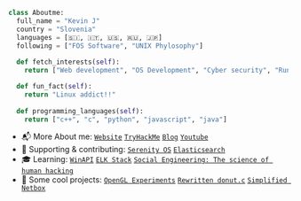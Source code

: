 ```python
class Aboutme: 
  full_name = "Kevin J" 
  country = "Slovenia"
  languages = [🇸🇮, 🇮🇹, 🇺🇸, 🇷🇺, 🇯🇵]
  following = ["FOS Software", "UNIX Phylosophy"]
  
  def fetch_interests(self): 
    return ["Web development", "OS Development", "Cyber security", "Running", "Japan", "Unix"]

  def fun_fact(self): 
    return "Linux addict!!"
    
  def programming_languages(self): 
    return ["c++", "c", "python", "javascript", "java"]

```

 - 📬 More About me: <a href="https://osamu-kj.github.io/">`Website`</a> <a href="https://tryhackme.com/p/Osamu">`TryHackMe`</a> <a href="https://osamu-kj.gitbook.io/nerdz_corner/">`Blog`</a> <a href="https://www.youtube.com/channel/UCICp0q6JpR_9yeICzj9mBkA">`Youtube`</a> 
 - 💪 Supporting & contributing: <a href="https://github.com/serenityos/serenity">`Serenity OS`</a> <a href="https://github.com/elastic/elasticsearch">`Elasticsearch`</a>
 - 🎓 Learning: <a href="https://learn.microsoft.com/en-us/windows/win32/learnwin32/learn-to-program-for-windows">`WinAPI`</a> <a href="https://www.elastic.co/what-is/elk-stack">`ELK Stack`</a> <a href="https://www.amazon.com/Social-Engineering-Science-Human-Hacking/dp/111943338X">`Social Engineering: The science of human hacking`</a>
 - 🧠 Some cool projects: <a href="https://github.com/osamu-kj/opengl-experiments">`OpenGL Experiments`</a> <a href="https://github.com/osamu-kj/donut.c">`Rewritten donut.c`</a> <a href="https://github.com/osamu-kj/netbox-simplified">`Simplified Netbox`</a>

